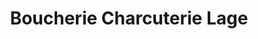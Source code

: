 ---
title: "Boucherie Charcuterie Lage"
url: /uzerche/boucherie-charcuterie-lage/
shop: Metzgerei
---